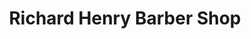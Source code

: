 ---
title: "Richard Henry Barber Shop"
url: /lake-oswego/richard-henry-barber-shop/
shop: hairdresser
---